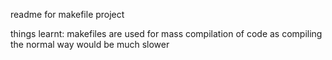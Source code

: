 readme for makefile project

things learnt:
makefiles are used for mass compilation of code as compiling the normal way would be much slower
